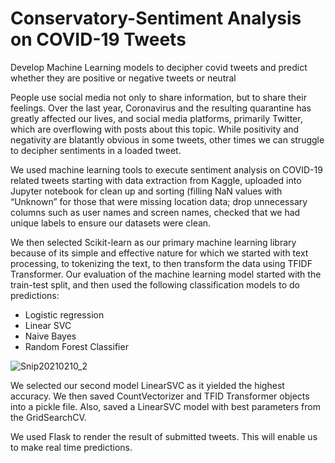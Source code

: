 # Conservatory-Sentiment Analysis on COVID-19 Tweets
Develop Machine Learning models to decipher covid tweets and predict whether they are positive or negative tweets or neutral

People use social media not only to share information, but to share their feelings. Over the last year, Coronavirus and the resulting quarantine has greatly affected our lives, and social media
platforms, primarily Twitter, which are overflowing with posts about this topic. 
While positivity and negativity are blatantly obvious in some tweets, other times we can struggle to decipher sentiments in a loaded tweet. 

We used machine learning tools to execute sentiment analysis on COVID-19 related tweets starting with data extraction from Kaggle, uploaded into Jupyter notebook for clean up and sorting (filling NaN values with “Unknown” for those that were missing location data; drop unnecessary columns such as user names and screen names, checked that we had unique labels to ensure our datasets were clean.

We then selected Scikit-learn as our primary machine learning library because of its simple and effective nature for which we started with text processing, to  tokenizing the text, to then transform the data using TFIDF Transformer.
Our evaluation of the machine learning model started with the train-test split, and then used the following classification models to do predictions:
- Logistic regression 
- Linear SVC 
- Naive Bayes 
- Random Forest Classifier

![Snip20210210_2](https://user-images.githubusercontent.com/66816965/107607030-d2eaf700-6bec-11eb-9a92-43b9b7690ae4.png)
 
 We selected our second model LinearSVC as it yielded the highest accuracy.  We then saved CountVectorizer and TFID Transformer objects into a pickle file.  Also, saved a LinearSVC model with best parameters from the GridSearchCV.
 
 <picture> 
 
We used Flask to render the result of submitted tweets. This will enable us to make real time predictions.

<picture>

